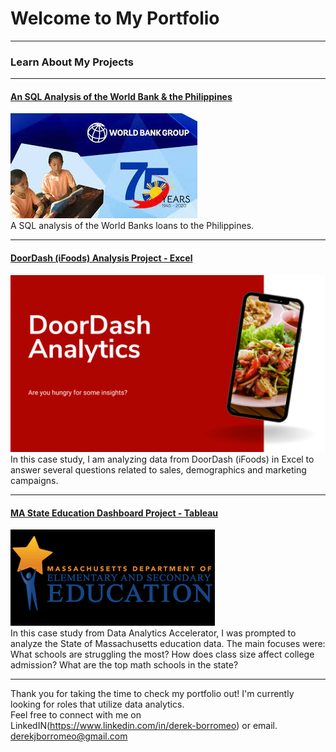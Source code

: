 # Welcome to My Portfolio

---

### Learn About My Projects

---
#### [An SQL Analysis of the World Bank & the Philippines](https://www.linkedin.com/pulse/sql-analysis-world-bank-philippines-derek-borromeo-ot9qc%3FtrackingId=5oJfylxuRI%252BOhjGu1gWIbQ%253D%253D/?trackingId=5oJfylxuRI%2BOhjGu1gWIbQ%3D%3D)
[<img src="images/WorldBankPhilippines1.jpg?raw=true"/>](https://www.linkedin.com/pulse/sql-analysis-world-bank-philippines-derek-borromeo-ot9qc%3FtrackingId=5oJfylxuRI%252BOhjGu1gWIbQ%253D%253D/?trackingId=5oJfylxuRI%2BOhjGu1gWIbQ%3D%3D/) <br>
A SQL analysis of the World Banks loans to the Philippines.

---
#### [DoorDash (iFoods) Analysis Project - Excel](https://www.linkedin.com/pulse/doordash-analysis-excel-insights-fill-you-up-derek-borromeo-xhrvc/)
[<img src="images/DoorDash Analytics.png?raw=true"/>](https://www.linkedin.com/pulse/doordash-analysis-excel-insights-fill-you-up-derek-borromeo-xhrvc/)
In this case study, I am analyzing data from DoorDash (iFoods) in Excel to answer several questions related to sales, demographics and marketing campaigns. 

---
#### [MA State Education Dashboard Project - Tableau](https://public.tableau.com/app/profile/derek.borromeo/viz/TheEducationProject-MASchoolsData/MAEducationOverview)
[<img src="images/MAdata.png?raw=true"/>](https://public.tableau.com/app/profile/derek.borromeo/viz/TheEducationProject-MASchoolsData/MAEducationOverview) <br>
In this case study from Data Analytics Accelerator, I was prompted to analyze the State of Massachusetts education data. The main focuses were:
What schools are struggling the most?
How does class size affect college admission?
What are the top math schools in the state? 

---
Thank you for taking the time to check my portfolio out! I'm currently looking for roles that utilize data analytics. <br>
Feel free to connect with me on LinkedIN(https://www.linkedin.com/in/derek-borromeo) or email. <br>
derekjborromeo@gmail.com
